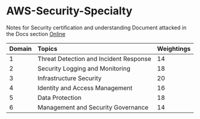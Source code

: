 # AWS-Security-Specialty
Notes for Security certification and understanding Document attacked in the Docs section [Online](https://d1.awsstatic.com/training-and-certification/docs-security-spec/AWS-Certified-Security-Specialty_Exam-Guide.pdf)

| Domain | Topics | Weightings |
| :- | :- | :- |
| 1 | Threat Detection and Incident Response | 14 |
| 2 | Security Logging and Monitoring | 18 |
| 3 | Infrastructure Security | 20 |
| 4 |  Identity and Access Management | 16 |
| 5 | Data Protection | 18 |
| 6 | Management and Security Governance | 14 |

